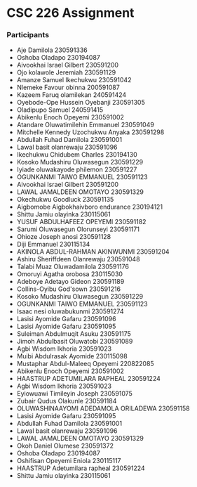 # CSC 226 Assignment
### Participants
- Aje Damilola 230591336
- Oshoba Oladapo 230194087
- Aivookhai Israel Gilbert 230591200
- Ojo kolawole Jeremiah 	230591129
- Amanze Samuel Ikechukwu	230591042
- Nlemeke Favour obinna	200591087
- Kazeem Faruq olamilekan 	240591424
- Oyebode-Ope Hussein Oyebanji 	230591305
- Oladipupo Samuel 	240591415
- Abikenlu Enoch Opeyemi 	230591002
- Atandare Oluwatimilehin Emmanuel 	230591049
- Mitchelle Kennedy Uzochukwu Anyaka	230591298
- Abdullah Fuhad Damilola	230591001
- Lawal basit olanrewaju	230591096
- Ikechukwu Chidubem Charles	230194130
- Kosoko Mudashiru Oluwasegun	230591229
- Iyiade oluwakayode philemon	230591227
- OGUNKANMI TAIWO EMMANUEL 	230591123
- Aivookhai Israel Gilbert 	230591200
- LAWAL JAMALDEEN OMOTAYO	230591329
- Okechukwu Goodluck	230591135
- Aigbomobe Aigbokhaivboro endurance 	230194121
- Shittu Jamiu olayinka 	230115061
- YUSUF ABDULHAFEEZ OPEYEMI	230591182
- Sarumi Oluwasegun Olorunseyi	230591171
- Ohioze Joseph anosi	230591128
- Diji Emmanuel 	230115134
- AKINOLA ABDUL-RAHMAN AKINWUNMI 	230591204
- Ashiru Sheriffdeen Olanrewaju 	230591048
- Talabi Muaz Oluwadamilola 	230591176
- Omoruyi Agatha orobosa 	230115030
- Adeboye Adetayo Gideon 	230591189
- Collins-Oyibu God'sown 	230591216
- Kosoko Mudashiru Oluwasegun 	230591229
- OGUNKANMI TAIWO EMMANUEL 	230591123
- Isaac nesi oluwabukunmi 	230591274
- Lasisi Ayomide Gafaru	230591096
- Lasisi Ayomide Gafaru	230591095
- Suleiman Abdulmuqit Asuku 	230591175
- Jimoh Abdulbasit Oluwatobi	230591089
- Agbi Wisdom Ikhoria 	230591023
- Muibi Abdulrasak Ayomide 	230115098
- Mustaphar Abdul-Maleeq Opeyemi 	220822085
- Abikenlu Enoch Opeyemi 	230591002
- HAASTRUP ADETUMILARA RAPHEAL 	230591224
- Agbi Wisdom Ikhoria 	230591023
- Eyiowuawi Timileyin Joseph 	230591075
- Zubair Qudus Olakunle 	230591184
- OLUWASHINAAYOMI ADEDAMOLA ORILADEWA	230591158
- Lasisi Ayomide Gafaru	230591095
- Abdullah Fuhad Damilola 	230591001
- Lawal basit olanrewaju	230591096
- LAWAL JAMALDEEN OMOTAYO	230591329
- Okoh Daniel Olumese	230591372
- Oshoba Oladapo 	230194087
- Oshifisan Opeyemi Eniola	230115117
- HAASTRUP Adetumilara rapheal 	230591224
- Shittu Jamiu olayinka 	230115061
